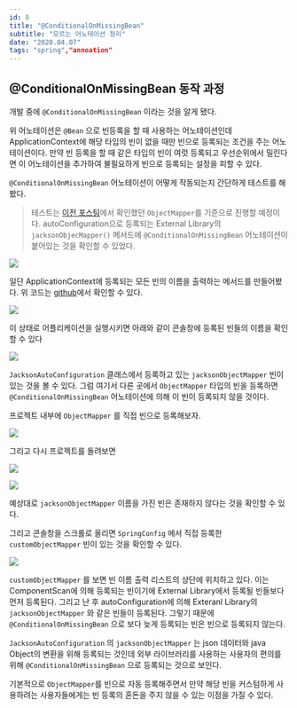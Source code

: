 ```yaml
---
id: 8
title: "@ConditionalOnMissingBean"
subtitle: "모르는 어노테이션 정리"
date: "2020.04.07"
tags: "spring","annoation"
---
```



## @ConditionalOnMissingBean 동작 과정



개발 중에 `@ConditionalOnMissingBean` 이라는 것을 알게 됐다.

위 어노테이션은 `@Bean` 으로 빈등록을 할 때 사용하는 어노테이션인데 ApplicationContext에 해당 타입의 빈이 없을 때만 빈으로 등록되는 조건을 주는 어노테이션이다. 만약 빈 등록을 할 때 같은 타입의 빈이 여럿 등록되고 우선순위에서 밀린다면 이 어노테이션을 추가하여 불필요하게 빈으로 등록되는 설정을 피할 수 있다.

`@ConditionalOnMissingBean` 어노테이션이 어떻게 작동되는지 간단하게 테스트를 해봤다.

> 테스트는 [이전 포스팅](https://seonghun127.github.io/article/7.html)에서 확인했던 `ObjectMapper`를 기준으로 진행할 예정이다. autoConfiguration으로 등록되는 External Library의 `jacksonObjecMapper()` 메서드에 `@ConditionalOnMissingBean` 어노테이션이 붙어있는 것을 확인할 수 있었다. 

![](https://user-images.githubusercontent.com/30451129/78672467-a48cf300-791b-11ea-933b-05fcb139bf11.png)

일단 ApplicationContext에 등록되는 모든 빈의 이름을 출력하는 메서드를 만들어봤다. 위 코드는 [github](https://github.com/seonghun127/archive/tree/conditional_on_missing_bean)에서 확인할 수 있다. 

![](https://user-images.githubusercontent.com/30451129/78672476-a8207a00-791b-11ea-8d49-844452a34b19.png)

이 상태로 어플리케이션을 실행시키면 아래와 같이 콘솔창에 등록된 빈들의 이름을 확인할 수 있다

![](https://user-images.githubusercontent.com/30451129/78672486-ab1b6a80-791b-11ea-966d-e17978a0fc5a.png)



`JacksonAutoConfiguration` 클래스에서 등록하고 있는 `jacksonObjectMapper` 빈이 있는 것을 볼 수 있다. 그럼 여기서 다른 곳에서 `ObjectMapper` 타입의 빈을 등록하면 `@ConditionalOnMissingBean` 어노테이션에 의해 이 빈이 등록되지 않을 것이다.

프로젝트 내부에 `ObjectMapper` 를 직접 빈으로 등록해보자.

![](https://user-images.githubusercontent.com/30451129/78672493-ad7dc480-791b-11ea-9b52-04b9c95f6e49.png)

그리고 다시 프로젝트를 돌려보면

![](https://user-images.githubusercontent.com/30451129/78672502-b078b500-791b-11ea-954f-ac40dcadad20.png)

![](https://user-images.githubusercontent.com/30451129/78672510-b2db0f00-791b-11ea-91ad-4b06c326f379.png)

예상대로 `jacksonObjectMapper` 이름을 가진 빈은 존재하지 않다는 것을 확인할 수 있다.

그리고 콘솔창을 스크롤로 올리면 `SpringConfig` 에서 직접 등록한 `customObjectMapper` 빈이 있는 것을 확인할 수 있다.

![](https://user-images.githubusercontent.com/30451129/78672522-b53d6900-791b-11ea-8845-e0f2968a905a.png)

`customObjectMapper` 를 보면 빈 이름 출력 리스트의 상단에 위치하고 있다. 이는 ComponentScan에 의해 등록되는 빈이기에 External Library에서 등록될 빈들보다 먼저 등록된다. 그리고 난 후 autoConfiguration에 의해 Exteranl Library의  `jacksonObjectMapper` 와 같은 빈들이 등록된다. 그렇기 때문에 `@ConditionalOnMissingBean` 으로 보다 늦게 등록되는 빈은 빈으로 등록되지 않는다.

`JacksonAutoConfiguration` 의 `jacksonObjectMapper` 는 json 데이터와 java Object의 변환을 위해 등록되는 것인데 외부 라이브러리를 사용하는 사용자의 편의를 위해 `@ConditionalOnMissingBean` 으로 등록되는 것으로 보인다.

기본적으로 `ObjectMapper`를 빈으로 자동 등록해주면서 만약 해당 빈을 커스텀하게 사용하려는 사용자들에게는 빈 등록의 혼돈을 주지 않을 수 있는 이점을 가질 수 있다.
